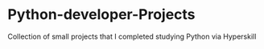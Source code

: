 # Python-developer-Projects
Collection of small projects that I completed studying Python via Hyperskill
